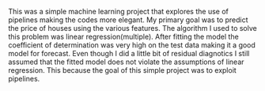 This was a simple machine learning project that explores the use of pipelines making the codes more elegant.
My primary goal was to predict the price of houses using the various features.
The algorithm I used to solve this problem was linear regression(multiple).
After fitting the model the coefficient of determination was very high on the test data making it a good model for forecast.
Even though I did a little bit of residual diagnotics I still assumed that the fitted model does not violate the assumptions of linear regression.
This because the goal of this simple project was to exploit pipelines.
